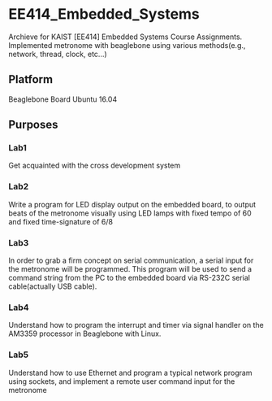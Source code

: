 # EE414_Embedded_Systems
Archieve for KAIST [EE414] Embedded Systems Course Assignments.
Implemented metronome with beaglebone using various methods(e.g., network, thread, clock, etc...)

## Platform
Beaglebone Board
Ubuntu 16.04

## Purposes
### Lab1
Get acquainted with the cross development system

### Lab2
Write a program for LED display output on the embedded board, to output beats of the metronome visually using LED lamps with fixed tempo of 60 and fixed time-signature of 6/8

### Lab3
In order to grab a firm concept on serial communication, a serial input for the metronome will be programmed.
This program will be used to send a command string from the PC to the embedded board via RS-232C serial cable(actually USB cable).

### Lab4
Understand how to program the interrupt and timer via signal handler on the AM3359 processor in Beaglebone with Linux.

### Lab5
Understand how to use Ethernet and program a typical network program using sockets, and implement a remote user command input for the metronome
